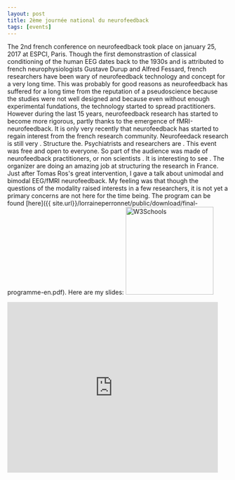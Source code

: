 ```yaml
---
layout: post
title: 2ème journée national du neurofeedback
tags: [events]
---
```


The 2nd french conference on neurofeedback took place on january 25, 2017 at ESPCI, Paris. Though the first demonstrastion of classical conditioning of the human EEG dates back to the 1930s and is attributed to french neurophysiologists Gustave Durup and Alfred Fessard, french researchers have been wary of neurofeedback technology and concept for a very long time. This was probably for good reasons as neurofeedback has suffered for a long time from the reputation of a pseudoscience because the studies were not well designed and because even without enough experimental fundations, the technology started to spread practitioners. However during the last 15 years, neurofeedback research has started to become more rigorous, partly thanks to the emergence of fMRI-neurofeedback. It is only very recently that neurofeedback has started to regain interest from the french research community. Neurofeedack research is still very . Structure the. Psychiatrists and researchers are . This event was free and open to everyone. So part of the audience was made of neurofeedback practitioners, or non scientists . It is interesting to see . The organizer are doing an amazing job at structuring the research in France. Just after Tomas Ros's great intervention, I gave a talk about unimodal and bimodal EEG/fMRI neurofeedback. My feeling was that though the questions of the modality raised interests in a few researchers, it is not yet a primary concerns are not here for the time being. The program can be found [here]({{ site.url}}/lorraineperronnet/public/download/final-programme-en.pdf). Here are my slides:
<a href="{{ site.url}}/lorraineperronnet/public/download/final-programme-en.pdf">
<img border="0" alt="W3Schools" src="/lorraineperronnet/public/img/next.png" width="200">
</a>
<iframe src="https://docs.google.com/presentation/d/1xp_1DW4uMHF6w2vC1PLcN2_6FnSWOxjY6NFLxaHV5gA/embed?start=false&loop=false&delayms=3000" frameborder="0" width="480" height="389" allowfullscreen="true" mozallowfullscreen="true" webkitallowfullscreen="true"></iframe>
